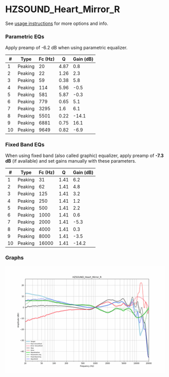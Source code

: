 # HZSOUND_Heart_Mirror_R
See [usage instructions](https://github.com/jaakkopasanen/AutoEq#usage) for more options and info.

### Parametric EQs
Apply preamp of -6.2 dB when using parametric equalizer.

|   # | Type    |   Fc (Hz) |    Q |   Gain (dB) |
|-----|---------|-----------|------|-------------|
|   1 | Peaking |        20 | 4.87 |         0.8 |
|   2 | Peaking |        22 | 1.26 |         2.3 |
|   3 | Peaking |        59 | 0.38 |         5.8 |
|   4 | Peaking |       114 | 5.96 |        -0.5 |
|   5 | Peaking |       581 | 5.87 |        -0.3 |
|   6 | Peaking |       779 | 0.65 |         5.1 |
|   7 | Peaking |      3295 | 1.6  |         6.1 |
|   8 | Peaking |      5501 | 0.22 |       -14.1 |
|   9 | Peaking |      6881 | 0.75 |        16.1 |
|  10 | Peaking |      9649 | 0.82 |        -6.9 |

### Fixed Band EQs
When using fixed band (also called graphic) equalizer, apply preamp of **-7.3 dB** (if available) and set gains manually with these parameters.

|   # | Type    |   Fc (Hz) |    Q |   Gain (dB) |
|-----|---------|-----------|------|-------------|
|   1 | Peaking |        31 | 1.41 |         6.2 |
|   2 | Peaking |        62 | 1.41 |         4.8 |
|   3 | Peaking |       125 | 1.41 |         3.2 |
|   4 | Peaking |       250 | 1.41 |         1.2 |
|   5 | Peaking |       500 | 1.41 |         2.2 |
|   6 | Peaking |      1000 | 1.41 |         0.6 |
|   7 | Peaking |      2000 | 1.41 |        -5.3 |
|   8 | Peaking |      4000 | 1.41 |         0.3 |
|   9 | Peaking |      8000 | 1.41 |        -3.5 |
|  10 | Peaking |     16000 | 1.41 |       -14.2 |

### Graphs
![](./HZSOUND_Heart_Mirror_R.png)

